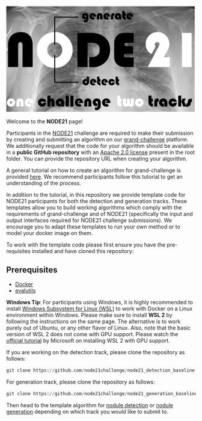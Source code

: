 ![alt text](https://github.com/DIAGNijmegen/node21/blob/main/images/node21.PNG)

Welcome to the **NODE21** page!  

Participants in the [NODE21](https://node21.grand-challenge.org/) challenge are required to make their submission 
by creating and submitting an algorithm on our [grand-challenge](https://grand-challenge.org/) platform. We additionally request that the code for your algorithm
should be available in a **public GitHub repository** with an [Apache 2.0 license](https://www.apache.org/licenses/LICENSE-2.0) present in the root folder.
You can provide the repository URL when creating your algorithm.

A general tutorial on how to create an algorithm for grand-challenge is provided
[here](https://grand-challenge.org/blogs/create-an-algorithm/). We recommend participants follow this tutorial to get an understanding of the process.

In addition to the tutorial, in this repository we provide template code for NODE21 participants for both the detection and generation tracks. These templates allow you to build working algorithms which comply with the requirements of grand-challenge and of NODE21 (specifically the input and output interfaces required for NODE21 challenge submissions). We encourage you to adapt these templates to run your own method or to model your docker image on them.

To work with the template code please first ensure you have the pre-requisites installed and have cloned this repository:

## Prerequisites
* [Docker](https://www.docker.com/get-started)
* [evalutils](https://github.com/comic/evalutils)

**Windows Tip**: For participants using Windows, it is highly recommended to 
install [Windows Subsystem for Linux (WSL)](https://docs.microsoft.com/en-us/windows/wsl/install-win10) 
to work with Docker on a Linux environment within Windows. Please make sure to install **WSL 2** by following the instructions on the same page. 
The alternative is to work purely out of Ubuntu, or any other flavor of Linux.
Also, note that the basic version of WSL 2 does not come with GPU support. 
Please watch the [official tutorial](https://www.youtube.com/watch?v=PdxXlZJiuxA) 
by Microsoft on installing WSL 2 with GPU support.

If you are working on the detection track, please clone the repository as follows:
```python
git clone https://github.com/node21challenge/node21_detection_baseline.git
```
For generation track, please clone the repository as follows:
```python
git clone https://github.com/node21challenge/node21_generation_baseline.git
```
 
Then head to the template algorithm for 
[nodule detection](https://github.com/node21challenge/node21_detection_baseline) or 
[nodule generation](https://github.com/node21challenge/node21_generation_baseline) depending on 
which track you would like to submit to.













